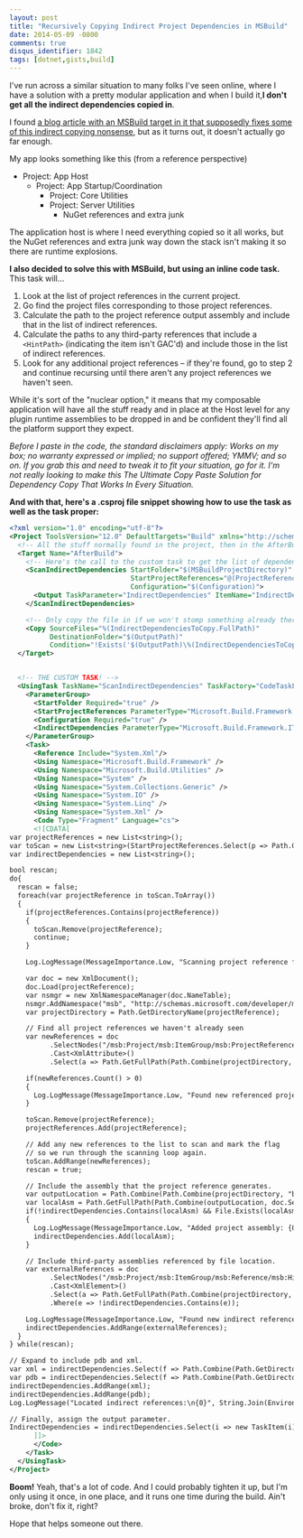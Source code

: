 ```yaml
---
layout: post
title: "Recursively Copying Indirect Project Dependencies in MSBuild"
date: 2014-05-09 -0800
comments: true
disqus_identifier: 1842
tags: [dotnet,gists,build]
---
```

I've run across a similar situation to many folks I've seen online, where I have a solution with a pretty modular application and when I build it,**I don't get all the indirect dependencies copied in**.

I found [a blog article with an MSBuild target in it that supposedly fixes some of this indirect copying nonsense](http://blog.alexyakunin.com/2009/09/making-msbuild-visual-studio-to.html), but as it turns out, it doesn't actually go far enough.

My app looks something like this (from a reference perspective)

- Project: App Host
  - Project: App Startup/Coordination
    - Project: Core Utilities
    - Project: Server Utilities
      - NuGet references and extra junk

The application host is where I need everything copied so it all works, but the NuGet references and extra junk way down the stack isn't making it so there are runtime explosions.

**I also decided to solve this with MSBuild, but using an inline code task.** This task will...

1. Look at the list of project references in the current project.
2. Go find the project files corresponding to those project references.
3. Calculate the path to the project reference output assembly and
    include that in the list of indirect references.
4. Calculate the paths to any third-party references that include a `<HintPath>` (indicating the item isn't GAC'd) and include those in the list of indirect references.
5. Look for any additional project references – if they're found, go to step 2 and continue recursing until there aren't any project references we haven't seen.

While it's sort of the "nuclear option," it means that my composable application will have all the stuff ready and in place at the Host level for any plugin runtime assemblies to be dropped in and be confident they'll find all the platform support they expect.

*Before I paste in the code, the standard disclaimers apply: Works on my box; no warranty expressed or implied; no support offered; YMMV; and so on. If you grab this and need to tweak it to fit your situation, go for it. I'm not really looking to make this The Ultimate Copy Paste Solution for Dependency Copy That Works In Every Situation.*

**And with that, here's a .csproj file snippet showing how to use the task as well as the task proper:**

```xml
<?xml version="1.0" encoding="utf-8"?>
<Project ToolsVersion="12.0" DefaultTargets="Build" xmlns="http://schemas.microsoft.com/developer/msbuild/2003">
  <!-- All the stuff normally found in the project, then in the AfterBuild event... -->
  <Target Name="AfterBuild">
    <!-- Here's the call to the custom task to get the list of dependencies -->
    <ScanIndirectDependencies StartFolder="$(MSBuildProjectDirectory)"
                              StartProjectReferences="@(ProjectReference)"
                              Configuration="$(Configuration)">
      <Output TaskParameter="IndirectDependencies" ItemName="IndirectDependenciesToCopy" />
    </ScanIndirectDependencies>

    <!-- Only copy the file in if we won't stomp something already there -->
    <Copy SourceFiles="%(IndirectDependenciesToCopy.FullPath)"
          DestinationFolder="$(OutputPath)"
          Condition="!Exists('$(OutputPath)\%(IndirectDependenciesToCopy.Filename)%(IndirectDependenciesToCopy.Extension)')" />
  </Target>


  <!-- THE CUSTOM TASK! -->
  <UsingTask TaskName="ScanIndirectDependencies" TaskFactory="CodeTaskFactory" AssemblyFile="$(MSBuildToolsPath)\Microsoft.Build.Tasks.v12.0.dll">
    <ParameterGroup>
      <StartFolder Required="true" />
      <StartProjectReferences ParameterType="Microsoft.Build.Framework.ITaskItem[]" Required="true" />
      <Configuration Required="true" />
      <IndirectDependencies ParameterType="Microsoft.Build.Framework.ITaskItem[]" Output="true" />
    </ParameterGroup>
    <Task>
      <Reference Include="System.Xml"/>
      <Using Namespace="Microsoft.Build.Framework" />
      <Using Namespace="Microsoft.Build.Utilities" />
      <Using Namespace="System" />
      <Using Namespace="System.Collections.Generic" />
      <Using Namespace="System.IO" />
      <Using Namespace="System.Linq" />
      <Using Namespace="System.Xml" />
      <Code Type="Fragment" Language="cs">
      <![CDATA[
var projectReferences = new List<string>();
var toScan = new List<string>(StartProjectReferences.Select(p => Path.GetFullPath(Path.Combine(StartFolder, p.ItemSpec))));
var indirectDependencies = new List<string>();

bool rescan;
do{
  rescan = false;
  foreach(var projectReference in toScan.ToArray())
  {
    if(projectReferences.Contains(projectReference))
    {
      toScan.Remove(projectReference);
      continue;
    }

    Log.LogMessage(MessageImportance.Low, "Scanning project reference for other project references: {0}", projectReference);

    var doc = new XmlDocument();
    doc.Load(projectReference);
    var nsmgr = new XmlNamespaceManager(doc.NameTable);
    nsmgr.AddNamespace("msb", "http://schemas.microsoft.com/developer/msbuild/2003");
    var projectDirectory = Path.GetDirectoryName(projectReference);

    // Find all project references we haven't already seen
    var newReferences = doc
          .SelectNodes("/msb:Project/msb:ItemGroup/msb:ProjectReference/@Include", nsmgr)
          .Cast<XmlAttribute>()
          .Select(a => Path.GetFullPath(Path.Combine(projectDirectory, a.Value)));

    if(newReferences.Count() > 0)
    {
      Log.LogMessage(MessageImportance.Low, "Found new referenced projects: {0}", String.Join(", ", newReferences));
    }

    toScan.Remove(projectReference);
    projectReferences.Add(projectReference);

    // Add any new references to the list to scan and mark the flag
    // so we run through the scanning loop again.
    toScan.AddRange(newReferences);
    rescan = true;

    // Include the assembly that the project reference generates.
    var outputLocation = Path.Combine(Path.Combine(projectDirectory, "bin"), Configuration);
    var localAsm = Path.GetFullPath(Path.Combine(outputLocation, doc.SelectSingleNode("/msb:Project/msb:PropertyGroup/msb:AssemblyName", nsmgr).InnerText + ".dll"));
    if(!indirectDependencies.Contains(localAsm) && File.Exists(localAsm))
    {
      Log.LogMessage(MessageImportance.Low, "Added project assembly: {0}", localAsm);
      indirectDependencies.Add(localAsm);
    }

    // Include third-party assemblies referenced by file location.
    var externalReferences = doc
          .SelectNodes("/msb:Project/msb:ItemGroup/msb:Reference/msb:HintPath", nsmgr)
          .Cast<XmlElement>()
          .Select(a => Path.GetFullPath(Path.Combine(projectDirectory, a.InnerText.Trim())))
          .Where(e => !indirectDependencies.Contains(e));

    Log.LogMessage(MessageImportance.Low, "Found new indirect references: {0}", String.Join(", ", externalReferences));
    indirectDependencies.AddRange(externalReferences);
  }
} while(rescan);

// Expand to include pdb and xml.
var xml = indirectDependencies.Select(f => Path.Combine(Path.GetDirectoryName(f), Path.GetFileNameWithoutExtension(f) + ".xml")).Where(f => File.Exists(f)).ToArray();
var pdb = indirectDependencies.Select(f => Path.Combine(Path.GetDirectoryName(f), Path.GetFileNameWithoutExtension(f) + ".pdb")).Where(f => File.Exists(f)).ToArray();
indirectDependencies.AddRange(xml);
indirectDependencies.AddRange(pdb);
Log.LogMessage("Located indirect references:\n{0}", String.Join(Environment.NewLine, indirectDependencies));

// Finally, assign the output parameter.
IndirectDependencies = indirectDependencies.Select(i => new TaskItem(i)).ToArray();
      ]]>
      </Code>
    </Task>
  </UsingTask>
</Project>
```

**Boom!** Yeah, that's a lot of code. And I could probably tighten it up, but I'm only using it once, in one place, and it runs one time during the build. Ain't broke, don't fix it, right?

Hope that helps someone out there.
